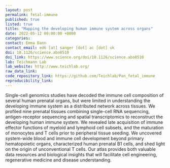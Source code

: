 ```yaml
---
layout: post
permalink: fetal-immune
published: true
listed: true
title: "Mapping the developing human immune system across organs"
date: 2022-05-12 00:00:00 +0000
categories: 
contact: Emma Dann
contact_email: ed6 [at] sanger [dot] ac [dot] uk
doi: 10.1126/science.abo0510
doi_link: https://www.science.org/doi/10.1126/science.abo0510
lab: Teichmann Lab
lab_website: http://www.teichlab.org/
raw_data_link: 
code_repository_link: https://github.com/Teichlab/Pan_fetal_immune
reproducibility_link:
---
```

Single-cell genomics studies have decoded the immune cell composition of several human prenatal organs, but were limited in understanding the developing immune system as a distributed network across tissues. We profiled nine prenatal tissues combining single-cell RNA sequencing, antigen-receptor sequencing and spatial transcriptomics to reconstruct the developing human immune system. We revealed late acquisition of immune effector functions of myeloid and lymphoid cell subsets, and the maturation of monocytes and T cells prior to peripheral tissue seeding. We uncovered system-wide blood and immune cell development beyond primary hematopoietic organs, characterized human prenatal B1 cells, and shed light on the origin of unconventional T cells. Our atlas provides both valuable data resources and biological insights that will facilitate cell engineering, regenerative medicine and disease understanding. 